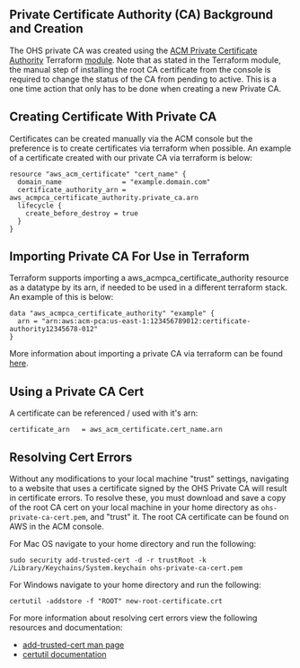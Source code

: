 ## Private Certificate Authority (CA) Background and Creation

The OHS private CA was created using the [ACM Private Certificate Authority](https://docs.aws.amazon.com/acm-pca/latest/userguide/PcaWelcome.html) Terraform [module](https://registry.terraform.io/providers/hashicorp/aws/latest/docs/resources/acmpca_certificate_authority). Note that as stated in the Terraform module, the manual step of installing the root CA certificate from the console is required to change the status of the CA from pending to active. This is a one time action that only has to be done when creating a new Private CA.

## Creating Certificate With Private CA

Certificates can be created manually via the ACM console but the preference is to create certificates via terraform when possible. An example of a certificate created with our private CA via terraform is below:

```
resource "aws_acm_certificate" "cert_name" {
  domain_name               = "example.domain.com"
  certificate_authority_arn = aws_acmpca_certificate_authority.private_ca.arn
  lifecycle {
    create_before_destroy = true
  }
}
```

## Importing Private CA For Use in Terraform

Terraform supports importing a aws_acmpca_certificate_authority resource as a datatype by its arn, if needed to be used in a different terraform stack. An example of this is below:

```
data "aws_acmpca_certificate_authority" "example" {
  arn = "arn:aws:acm-pca:us-east-1:123456789012:certificate-authority12345678-012"
}
```

More information about importing a private CA via terraform can be found [here](https://registry.terraform.io/providers/hashicorp/aws/latest/docs/data-sources/acmpca_certificate_authority).

## Using a Private CA Cert

A certificate can be referenced / used with it's arn:

```
certificate_arn   = aws_acm_certificate.cert_name.arn
```

## Resolving Cert Errors

Without any modifications to your local machine "trust" settings, navigating to a website that uses a certificate signed by the OHS Private CA will result in certificate errors. To resolve these, you must download and save a copy of the root CA cert on your local machine in your home directory as  `ohs-private-ca-cert.pem`, and "trust" it. The root CA certificate can be found on AWS in the ACM console.

For Mac OS navigate to your home directory and run the following:

```
sudo security add-trusted-cert -d -r trustRoot -k /Library/Keychains/System.keychain ohs-private-ca-cert.pem
```

For Windows navigate to your home directory and run the following:

```
certutil -addstore -f "ROOT" new-root-certificate.crt
```

For more information about resolving cert errors view the following resources and documentation:

- [add-trusted-cert man page](https://www.unix.com/man-page/mojave/1/security)
- [certutil documentation](https://docs.microsoft.com/en-us/windows-server/administration/windows-commands/certutil)

